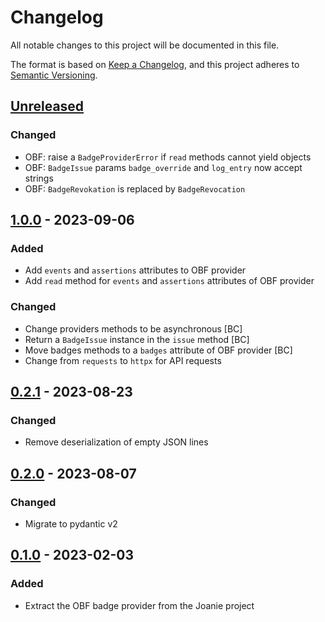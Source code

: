 # Changelog

All notable changes to this project will be documented in this file.

The format is based on [Keep a Changelog](https://keepachangelog.com/en/1.0.0/),
and this project adheres to [Semantic
Versioning](https://semver.org/spec/v2.0.0.html).

## [Unreleased]

### Changed

- OBF: raise a `BadgeProviderError` if `read` methods cannot yield objects
- OBF: `BadgeIssue` params `badge_override` and `log_entry` now accept strings
- OBF: `BadgeRevokation` is replaced by `BadgeRevocation`

## [1.0.0] - 2023-09-06

### Added

- Add `events` and `assertions` attributes to OBF provider
- Add `read` method for `events` and `assertions` attributes of OBF provider 

### Changed

- Change providers methods to be asynchronous [BC]
- Return a `BadgeIssue` instance in the `issue` method [BC]
- Move badges methods to a `badges` attribute of OBF provider [BC]
- Change from `requests` to `httpx` for API requests

## [0.2.1] - 2023-08-23

### Changed

- Remove deserialization of empty JSON lines

## [0.2.0] - 2023-08-07

### Changed

- Migrate to pydantic v2

## [0.1.0] - 2023-02-03

### Added

- Extract the OBF badge provider from the Joanie project

[Unreleased]: https://github.com/openfun/open-badges-client/compare/v1.0.0...main
[1.0.0]: https://github.com/openfun/open-badges-client/compare/v0.2.1...v1.0.0
[0.2.1]: https://github.com/openfun/open-badges-client/compare/v0.2.0...v0.2.1
[0.2.0]: https://github.com/openfun/open-badges-client/compare/v0.1.0...v0.2.0
[0.1.0]: https://github.com/openfun/open-badges-client/compare/a253313...v0.1.0
